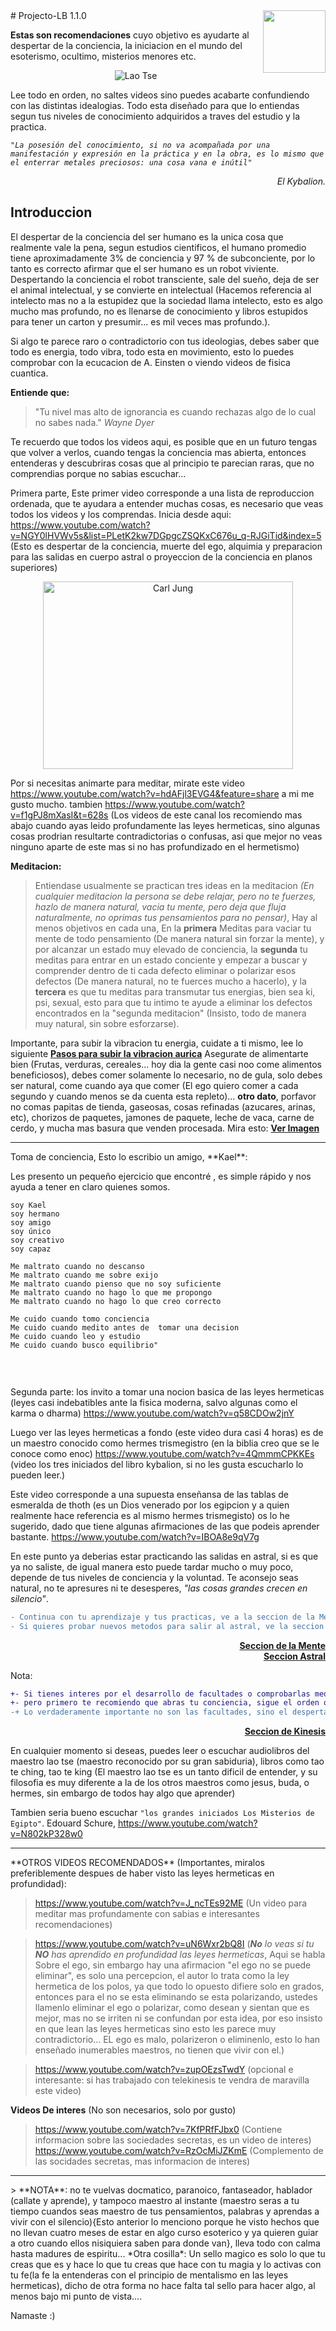<img align="right" src ="https://i.imgur.com/8meLXW7.jpg" width="100" height="100"/>
# Projecto-LB 1.1.0

**Estas son recomendaciones** cuyo objetivo es ayudarte al despertar de la conciencia, la iniciacion en el mundo del esoterismo, ocultimo, misterios menores etc. <br>

<p align="center">
<img src="https://i.imgur.com/XjNHJcO.jpg" title="Lao Tse">
</p>

Lee todo en orden, no saltes videos sino puedes acabarte confundiendo con las distintas idealogias. Todo esta diseñado para que lo entiendas segun tus niveles de conocimiento adquiridos a traves del estudio y la practica.

*`"La posesión del conocimiento, si no va acompañada por una manifestación y expresión en la práctica y en la obra, es lo mismo que el enterrar metales preciosos: una cosa vana e inútil"`* 
<br/>*<p align="right"> El Kybalion.</p>*
## Introduccion

El despertar de la conciencia del ser humano es la unica cosa que realmente vale la pena, segun estudios cientificos, el humano promedio tiene aproximadamente 3% de conciencia y 97 % de subconciente, por lo tanto es correcto afirmar que el ser humano es un robot viviente. Despertando la conciencia el robot transciente, sale del sueño, deja de ser el animal intelectual, y se convierte en intelectual (Hacemos referencia al intelecto mas no a la estupidez que la sociedad llama intelecto, esto es algo mucho mas profundo, no es llenarse de conocimiento y libros estupidos para tener un carton y presumir... es mil veces mas profundo.).

Si algo te parece raro o contradictorio con tus ideologias, debes saber que todo es energia, todo vibra, todo esta en movimiento, esto lo puedes comprobar con la ecucacion de A. Einsten o viendo videos de fisica cuantica.

**Entiende que:**
> "Tu nivel mas alto de ignorancia es cuando rechazas algo de lo cual no sabes nada." *Wayne Dyer*

Te recuerdo que todos los videos aqui, es posible que en un futuro tengas que volver a verlos, cuando tengas la conciencia mas abierta, entonces entenderas y descubriras cosas que al principio te parecian raras, que no comprendias porque no sabias escuchar...

Primera parte, Este primer video corresponde a una lista de reproduccion ordenada, que te ayudara a entender muchas cosas, es necesario que veas todos los videos y los comprendas. Inicia desde aqui:
https://www.youtube.com/watch?v=NGY0lHVWv5s&list=PLetK2kw7DGpgcZSQKxC676u_q-RJGiTid&index=5 (Esto es despertar de la conciencia, muerte del ego, alquimia y preparacion para las salidas en cuerpo astral o proyeccion de la conciencia en planos superiores)

<p align="center">
<img src="https://i.imgur.com/hM2zGNS.png" title="Carl Jung" height="300" width="400">
</p>

 
Por si necesitas animarte para meditar, mirate este video https://www.youtube.com/watch?v=hdAFjl3EVG4&feature=share a mi me gusto mucho. tambien https://www.youtube.com/watch?v=f1gPJ8mXasI&t=628s (Los videos de este canal los recomiendo mas abajo cuando ayas leido profundamente las leyes hermeticas, sino algunas cosas prodrian resultarte contradictorias o confusas, asi que mejor no veas ninguno aparte de este mas si no has profundizado en el hermetismo)

**Meditacion:** 
> Entiendase usualmente se practican tres ideas en la meditacion *(En cualquier meditacion la persona se debe relajar, pero no te fuerzes, hazlo de manera natural, vacia tu mente, pero deja que fluja naturalmente, no oprimas tus pensamientos para no pensar)*, Hay al menos objetivos en cada una, En la **primera** Meditas para vaciar tu mente de todo pensamiento (De manera natural sin forzar la mente), y por alcanzar un estado muy elevado de conciencia, la **segunda** tu meditas para entrar en un estado conciente y empezar a buscar y comprender dentro de ti cada defecto eliminar o polarizar esos defectos (De manera natural, no te fuerces mucho a hacerlo), y la **tercera** es que tu meditas para transmutar tus energias, bien sea ki, psi, sexual, esto para que tu intimo te ayude a eliminar los defectos encontrados en la "segunda meditacion" (Insisto, todo de manera muy natural, sin sobre esforzarse).
 
Importante, para subir la vibracion tu energia, cuidate a ti mismo, lee lo siguiente [**Pasos para subir la vibracion aurica**](https://github.com/Ocul-LB/Projecto-LB/blob/master/Vibracion.md) Asegurate de alimentarte bien (Frutas, verduras, cereales... hoy dia la gente casi noo come alimentos beneficiosos), debes comer solamente lo necesario, no de gula, solo debes ser natural, come cuando aya que comer (El ego quiero comer a cada segundo y cuando menos se da cuenta esta repleto)... **otro dato**, porfavor no comas papitas de tienda, gaseosas, cosas refinadas (azucares, arinas, etc), chorizos de paquetes, jamones de paquete, leche de vaca, carne de cerdo, y mucha mas basura que venden procesada. Mira esto: [**Ver Imagen**](https://i.imgur.com/N21JOME.jpg) <br/>

<hr/>
Toma de conciencia, Esto lo escribio un amigo, **Kael**: <br/>

Les presento un pequeño ejercicio que encontré , es simple rápido y nos ayuda a tener en claro quienes somos. <br/>
```
soy Kael
soy hermano
soy amigo
soy único
soy creativo
soy capaz
 
Me maltrato cuando no descanso
Me maltrato cuando me sobre exijo
Me maltrato cuando pienso que no soy suficiente
Me maltrato cuando no hago lo que me propongo
Me maltrato cuando no hago lo que creo correcto
 
Me cuido cuando tomo conciencia
Me cuido cuando medito antes de  tomar una decision
Me cuido cuando leo y estudio
Me cuido cuando busco equilibrio"
 
```
<br/>

Segunda parte: los invito a tomar una nocion basica de las leyes hermeticas (leyes casi indebatibles ante la fisica moderna, salvo algunas como el karma o dharma)
https://www.youtube.com/watch?v=q58CDOw2jnY
 
Luego ver las leyes hermeticas a fondo (este video dura casi 4 horas)
es de un maestro conocido como hermes trismegistro (en la biblia creo que se le conoce como enoc)
https://www.youtube.com/watch?v=4QmmmCPKKEs (video los tres iniciados del libro kybalion, si no les gusta escucharlo lo pueden leer.)
 
Este video corresponde a una supuesta enseñansa de las tablas de esmeralda de thoth (es un Dios venerado por los egipcion y a quien realmente hace referencia es al mismo hermes trismegisto) os lo he sugerido, dado que tiene algunas afirmaciones de las que podeis aprender bastante.
https://www.youtube.com/watch?v=IBOA8e9qV7g

En este punto ya deberias estar practicando las salidas en astral, si es que ya no saliste, de igual manera esto puede tardar mucho o muy poco, depende de tus niveles de conciencia y la voluntad. Te aconsejo seas natural, no te apresures ni te desesperes, *"las cosas grandes crecen en silencio"*.

```diff
- Continua con tu aprendizaje y tus practicas, ve a la seccion de la Mente
- Si quieres probar nuevos metodos para salir al astral, ve la seccion Astral
```
<p align='right'>
<b><a href="https://github.com/Ocul-LB/Projecto-LB/tree/master/La-Mente">Seccion de la Mente</a><br/>
<a href="https://github.com/Ocul-LB/Projecto-LB/tree/master/Astral">Seccion Astral</a>
</b>
</p>

Nota:
```diff
+- Si tienes interes por el desarrollo de facultades o comprobarlas mediante la practica, ve a la seccion Kinesis
+- pero primero te recomiendo que abras tu conciencia, sigue el orden que te recomendamos
-+ Lo verdaderamente importante no son las facultades, sino el despertar de tu conciencia.
```
<p align="right">
<a href="https://github.com/Ocul-LB/Projecto-LB/tree/master/kinesis"><b>Seccion de Kinesis</b></a>
</p>

 
En cualquier momento si deseas, puedes leer o escuchar audiolibros del maestro lao tse (maestro reconocido por su gran sabiduria), libros como tao te ching, tao te king (El maestro lao tse es un tanto dificil de entender, y su filosofia es muy diferente a la de los otros maestros como jesus, buda, o hermes, sin embargo de todos hay algo que aprender)
 
Tambien seria bueno escuchar `"los grandes iniciados Los Misterios de Egipto"`. Edouard Schure,  https://www.youtube.com/watch?v=N802kP328w0
 
<hr/> 
**OTROS VIDEOS RECOMENDADOS** (Importantes, miralos preferiblemente despues de haber visto las leyes hermeticas en profundidad):  <br/>

> https://www.youtube.com/watch?v=J_ncTEs92ME (Un video para meditar mas profundamente con sabias e interesantes recomendaciones) <br/>
 
> https://www.youtube.com/watch?v=uN6Wxr2bQ8I (*__No__ lo veas si tu __NO__ has aprendido en profundidad las leyes hermeticas*, Aqui se habla Sobre el ego, sin embargo hay una afirmacion "el ego no se puede eliminar", es solo una percepcion, el autor lo trata como la ley hermetica de los polos, ya que todo lo opuesto difiere solo en grados, entonces para el no se esta eliminando se esta polarizando, ustedes llamenlo eliminar el ego o polarizar, como desean y sientan que es mejor, mas no se irriten ni se confundan por esta idea, por eso insisto en que lean las leyes hermeticas sino esto les parece muy contradictorio... EL ego es malo, polarizeron o eliminenlo, esto lo han enseñado inumerables maestros, no tienen que vivir con el.) <br/>
 
> https://www.youtube.com/watch?v=zupOEzsTwdY (opcional e interesante: si has trabajado con telekinesis te vendra de maravilla este video) <br/>

**Videos De interes** (No son necesarios, solo por gusto) <br/>

> https://www.youtube.com/watch?v=7KfPRfFJbx0 (Contiene informacion sobre las sociedades secretas, es un video de interes) <br/>
> https://www.youtube.com/watch?v=RzOcMiJZKmE (Complemento de las socidades secretas, mas informacion de interes) <br/>
 
<hr/>
> **NOTA**: no te vuelvas docmatico, paranoico, fantaseador, hablador (callate y aprende), y tampoco maestro al instante (maestro seras a tu tiempo cuandos seas maestro de tus pensamientos, palabras y aprendas a vivir con el silencio){Esto anterior lo menciono porque he visto hechos que no llevan cuatro meses de estar en algo curso esoterico y ya quieren guiar a otro cuando ellos nisiquiera saben para donde van}, lleva todo con calma hasta madures de espiritu... *Otra cosilla*: Un sello magico es solo lo que tu creas que es y hace lo que tu creas que hace con tu magia y lo activas con tu fe(la fe la entenderas con el principio de mentalismo en las leyes hermeticas), dicho de otra forma no hace falta tal sello para hacer algo, al menos bajo mi punto de vista.... <br/>
 
Namaste :)
